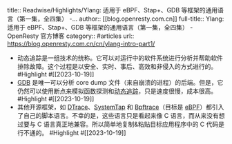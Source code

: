 title:: Readwise/Highlights/Ylang: 适用于 eBPF、Stap+、GDB 等框架的通用语言（第一集，全四集） -...
author:: [[blog.openresty.com.cn]]
full-title:: Ylang: 适用于 eBPF、Stap+、GDB 等框架的通用语言（第一集，全四集） - OpenResty 官方博客
category:: #articles
url:: https://blog.openresty.com.cn/cn/ylang-intro-part1/
- 动态追踪是一组技术的统称。它可以对运行中的软件系统进行分析并帮助软件排除故障。这个过程是以安全、实时、事后、高效和非侵入的方式进行的。 #Highlight #[[2023-10-19]]
- [GDB](https://www.gnu.org/software/gdb/) 是唯一可以分析 core dump 文件（来自崩溃的进程）的后端。但是，它仍然可以使用断点来模拟函数探测和[动态追踪](https://blog.openresty.com.cn/cn/dynamic-tracing/)，只是速度很慢，成本很高。 #Highlight #[[2023-10-19]]
- 其他开源框架，如 [DTrace](https://en.wikipedia.org/wiki/DTrace)、[SystemTap](https://sourceware.org/systemtap/) 和 [Bpftrace](https://github.com/iovisor/bpftrace)（目标是 [eBPF](https://ebpf.io/)）都引入了自己的脚本语言。不幸的是，这些语言只是看起来像 C 语言，而从来没有想过要与 C 语言真正地兼容。所以简单地复制&粘贴目标应用程序中的 C 代码是行不通的。 #Highlight #[[2023-10-19]]